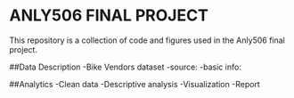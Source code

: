 # ANLY506 FINAL PROJECT

This repository is a collection of code and figures used in the Anly506 final project. 

##Data Description
-Bike Vendors dataset
-source:
-basic info:

##Analytics
-Clean data
-Descriptive analysis
-Visualization
-Report


